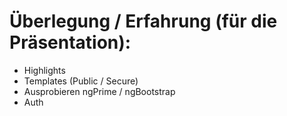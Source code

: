 # Überlegung / Erfahrung (für die Präsentation):

- Highlights
- Templates (Public / Secure)
- Ausprobieren ngPrime / ngBootstrap
- Auth
